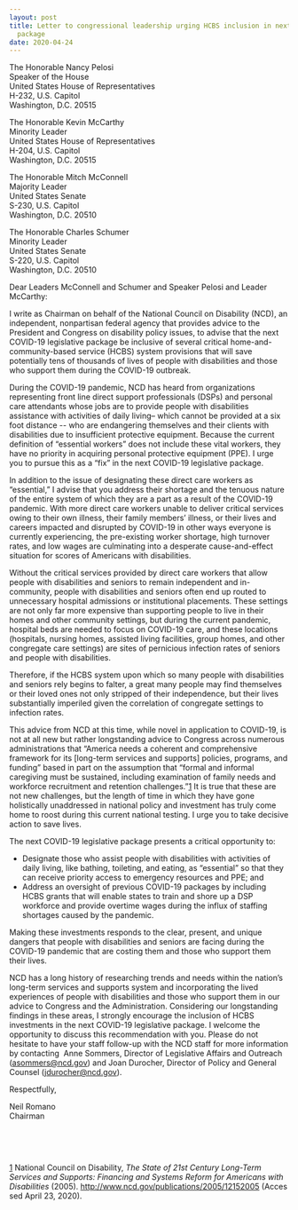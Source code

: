 ```yaml
---
layout: post
title: Letter to congressional leadership urging HCBS inclusion in next COVID-19
  package
date: 2020-04-24
---
```

The Honorable Nancy Pelosi\
Speaker of the House\
United States House of Representatives\
H-232, U.S. Capitol\
Washington, D.C. 20515

The Honorable Kevin McCarthy\
Minority Leader\
United States House of Representatives\
H-204, U.S. Capitol\
Washington, D.C. 20515

The Honorable Mitch McConnell\
Majority Leader\
United States Senate\
S-230, U.S. Capitol\
Washington, D.C. 20510

The Honorable Charles Schumer\
Minority Leader\
United States Senate\
S-220, U.S. Capitol\
Washington, D.C. 20510

Dear Leaders McConnell and Schumer and Speaker Pelosi and Leader McCarthy:

I write as Chairman on behalf of the National Council on Disability (NCD), an independent, nonpartisan federal agency that provides advice to the President and Congress on disability policy issues, to advise that the next COVID-19 legislative package be inclusive of several critical home-and-community-based service (HCBS) system provisions that will save potentially tens of thousands of lives of people with disabilities and those who support them during the COVID-19 outbreak.

During the COVID-19 pandemic, NCD has heard from organizations representing front line direct support professionals (DSPs) and personal care attendants whose jobs are to provide people with disabilities assistance with activities of daily living– which cannot be provided at a six foot distance -- who are endangering themselves and their clients with disabilities due to insufficient protective equipment. Because the current definition of “essential workers” does not include these vital workers, they have no priority in acquiring personal protective equipment (PPE). I urge you to pursue this as a “fix” in the next COVID-19 legislative package.

In addition to the issue of designating these direct care workers as “essential,” I advise that you address their shortage and the tenuous nature of the entire system of which they are a part as a result of the COVID-19 pandemic. With more direct care workers unable to deliver critical services owing to their own illness, their family members’ illness, or their lives and careers impacted and disrupted by COVID-19 in other ways everyone is currently experiencing, the pre-existing worker shortage, high turnover rates, and low wages are culminating into a desperate cause-and-effect situation for scores of Americans with disabilities.  

Without the critical services provided by direct care workers that allow people with disabilities and seniors to remain independent and in-community, people with disabilities and seniors often end up routed to unnecessary hospital admissions or institutional placements. These settings are not only far more expensive than supporting people to live in their homes and other community settings, but during the current pandemic, hospital beds are needed to focus on COVID-19 care, and these locations (hospitals, nursing homes, assisted living facilities, group homes, and other congregate care settings) are sites of pernicious infection rates of seniors and people with disabilities.

Therefore, if the HCBS system upon which so many people with disabilities and seniors rely begins to falter, a great many people may find themselves or their loved ones not only stripped of their independence, but their lives substantially imperiled given the correlation of congregate settings to infection rates.

This advice from NCD at this time, while novel in application to COVID-19, is not at all new but rather longstanding advice to Congress across numerous administrations that “America needs a coherent and comprehensive framework for its \[long-term services and supports] policies, programs, and funding” based in part on the assumption that “formal and informal caregiving must be sustained, including examination of family needs and workforce recruitment and retention challenges.”[1](https://ncd.gov/publications/2020/letter-congressional-leaders-hcbs-inclusion-next-covid-19-package#_edn1) It is true that these are not new challenges, but the length of time in which they have gone holistically unaddressed in national policy and investment has truly come home to roost during this current national testing. I urge you to take decisive action to save lives.

The next COVID-19 legislative package presents a critical opportunity to:

* Designate those who assist people with disabilities with activities of daily living, like bathing, toileting, and eating, as “essential” so that they can receive priority access to emergency resources and PPE; and
* Address an oversight of previous COVID-19 packages by including HCBS grants that will enable states to train and shore up a DSP workforce and provide overtime wages during the influx of staffing shortages caused by the pandemic.

Making these investments responds to the clear, present, and unique dangers that people with disabilities and seniors are facing during the COVID-19 pandemic that are costing them and those who support them their lives.

NCD has a long history of researching trends and needs within the nation’s long-term services and supports system and incorporating the lived experiences of people with disabilities and those who support them in our advice to Congress and the Administration. Considering our longstanding findings in these areas, I strongly encourage the inclusion of HCBS investments in the next COVID-19 legislative package. I welcome the opportunity to discuss this recommendation with you. Please do not hesitate to have your staff follow-up with the NCD staff for more information by contacting  Anne Sommers, Director of Legislative Affairs and Outreach ([asommers@ncd.gov](mailto:asommers@ncd.gov)) and Joan Durocher, Director of Policy and General Counsel ([jdurocher@ncd.gov](mailto:jdurocher@ncd.gov)).

Respectfully,

Neil Romano\
Chairman

 

 

[1](https://ncd.gov/publications/2020/letter-congressional-leaders-hcbs-inclusion-next-covid-19-package#_ednref1) National Council on Disability, *The State of 21st Century Long-Term Services and Supports: Financing and Systems Reform for Americans with Disabilities* (2005). <http://www.ncd.gov/publications/2005/12152005> (Accessed April 23, 2020).
